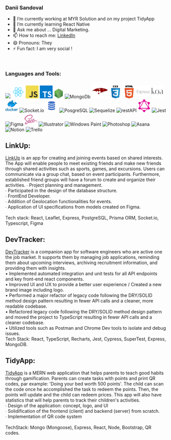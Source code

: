 ### Danii Sandoval

- 🔭 I’m currently working at MYR Solution and on my project TidyApp
- 🌱 I’m currently learning React Native
- 💬 Ask me about ... Digital Marketing. 
- 📫 How to reach me: [LinkedIn](www.linkedin.com/in/daniel-sandoval-vcc)
- 😄 Pronouns: They
- ⚡ Fun fact: I am very social ! 
<br />

### Languages and Tools:
 
 <img src="https://img.shields.io/badge/hotjar-FD3A5C?style=for-the-badge&logo=react&logoColor=white">

  <img src="https://raw.githubusercontent.com/github/explore/80688e429a7d4ef2fca1e82350fe8e3517d3494d/topics/react/react.png" width="40px" margin="30px" title="React">
  <img src="https://raw.githubusercontent.com/github/explore/80688e429a7d4ef2fca1e82350fe8e3517d3494d/topics/javascript/javascript.png" margin="30px" width="40px" title="JavaScript">
  <img src="https://raw.githubusercontent.com/github/explore/80688e429a7d4ef2fca1e82350fe8e3517d3494d/topics/typescript/typescript.png" margin="30px" width="40px" title="TypeScript">
  <img src="https://raw.githubusercontent.com/github/explore/80688e429a7d4ef2fca1e82350fe8e3517d3494d/topics/nodejs/nodejs.png" margin="30px" width="30px" title="NodeJS">
  <img src="https://encrypted-tbn0.gstatic.com/images?q=tbn:ANd9GcS6Mi83nQu9qdPUozHEodVGeu936klDJqJG3MiwDfqiWgI7G7hn0P-SRBhjVWUGzlk5Ca4&usqp=CAU" margin="30px" width="40px" title="MongoDb">
  <img src="https://raw.githubusercontent.com/github/explore/80688e429a7d4ef2fca1e82350fe8e3517d3494d/topics/mongoose/mongoose.png" margin="30px" width="50px" title="Mongoose">
  <img src="https://raw.githubusercontent.com/github/explore/80688e429a7d4ef2fca1e82350fe8e3517d3494d/topics/css/css.png" margin="30px" width="40px" title="CSS">
<img src="https://raw.githubusercontent.com/github/explore/80688e429a7d4ef2fca1e82350fe8e3517d3494d/topics/html/html.png" margin="30px" width="40px" title="HTML">
  <img src="https://raw.githubusercontent.com/github/explore/80688e429a7d4ef2fca1e82350fe8e3517d3494d/topics/express/express.png" margin="30px" width="40px" title="Express">
   <img src="https://raw.githubusercontent.com/github/explore/087f23463641d25ee971402fa26e3dfb2855edb9/topics/koa/koa.png" margin="30px" width="40px" title="Koa">
  <img src="https://raw.githubusercontent.com/github/explore/80688e429a7d4ef2fca1e82350fe8e3517d3494d/topics/docker/docker.png" margin="30px" width="40px" title="Docker">
  <img src="https://www.vectorlogo.zone/logos/socketio/socketio-ar21.png" margin="30px" width="80px" title="Socket.io">
  <img src="https://raw.githubusercontent.com/github/explore/80688e429a7d4ef2fca1e82350fe8e3517d3494d/topics/sql/sql.png" margin="30px" width="40px" title="SQL">
  <img src="https://upload.wikimedia.org/wikipedia/commons/2/29/Postgresql_elephant.svg" margin="30px" width="40px" title="PosgreSQL">
  <img src="https://opencollective-production.s3.us-west-1.amazonaws.com/566dd3f0-27a8-11ec-9a5a-0519330cdfea.png" margin="30px" width="40px" title="Sequelize">
  <img src="https://docs.elastic.io/assets/img/components/icons/rest-api.png" margin="30px" width="40px" title="restAPI">
   <img src="https://raw.githubusercontent.com/github/explore/e65ef46ef3e7bc457c93622f6a89fe8d3fd131d5/topics/graphql/graphql.png" margin="30px" width="40px" title="GraphQL">
<img src="https://cdn.freebiesupply.com/logos/large/2x/jest-logo-png-transparent.png" margin="30px" width="40px" title="Jest">
  <img src="https://a.storyblok.com/f/67418/900x900/af5236a63b/figma.jpg" margin="30px" width="40px" title="Figma">
  <img src="https://raw.githubusercontent.com/github/explore/80688e429a7d4ef2fca1e82350fe8e3517d3494d/topics/sass/sass.png" margin="30px" width="40px" title="Sass">
  <img src="https://logodownload.org/wp-content/uploads/2017/04/adobe-Illustrator-logo-1-1.png" margin="30px" width="40px" title="Illustrator">
  <img src="https://static.wikia.nocookie.net/logopedia/images/9/90/Microsoft_Paint_Logo_%281995-1998%29_%28Alternative%29.png/revision/latest/scale-to-width-down/250?cb=20200822232125" margin="30px" width="40px" title="Windows Paint">
  <img src="https://hdf-formation.com/wp-content/uploads/2021/12/adobe-photoshop-logo-freelogovectors.net_.png" margin="30px" width="43px" title="Photoshop">
  <img src="https://images.squarespace-cdn.com/content/v1/56b52779b6aa604bd212b0f1/1485284431534-540235GO2AAIN6E2FSL3/image-asset.png" margin="30px" width="40px" title="Asana">
  <img src="https://upload.wikimedia.org/wikipedia/commons/4/45/Notion_app_logo.png?20200221181224" margin="30px" width="40px" title="Notion">
   <img src="https://toppng.com/uploads/preview/trello-logo-11609379884pqzesvzckp.png" margin="30px" width="40px" title="Trello">

## LinkUp:

[LinkUp](https://github.com/rbrtrfl/linkup) is an app for creating and joining events based on shared interests. The App will enable people to meet existing friends and make new friends through shared activities such as sports, games, and excursions. Users can communicate via a group chat, based on event participants. Furthermore, established friend groups will have a forum to create and organize their activities.
∙ Project planning and management. <br />
∙ Participated in the design of the database structure.<br />
∙ FrontEnd Developer.<br />
∙ Addition of Geolocation functionalities for events.<br />
∙ Application of UI specifications from models created on Figma.<br />
<br />
Tech stack: React, Leaflet, Express, PostgreSQL, Prisma ORM, Socket.io, Typescript, Figma<br />

## DevTracker:

[DevTracker](https://github.com/lthemis/DevTracker) is a companion app for software engineers who are active one the job market. It supports them by managing job applications, reminding them about upcoming interviews, archiving recruitment information, and providing them with insights.<br />
• Implemented automated integration and unit tests for all API endpoints and key front-end react components.<br />
• Improved UI and UX to provide a better user experience / Created a new brand image including logo.<br />
• Performed a major refactor of legacy code following the DRY/SOLID method design pattern resulting in fewer API calls and a cleaner, more readable codebase.<br />
• Refactored legacy code following the DRY/SOLID method design pattern and moved the project to TypeScript resulting in fewer API calls and a cleaner codebase.<br />
• Utilized tools such as Postman and Chrome Dev tools to isolate and debug issues.<br />
Tech Stack: React, TypeScript, Recharts, Jest, Cypress, SuperTest, Express, MongoDB.<br />

## TidyApp:

[TidyApp](https://github.com/Dansando8/TidyApp) is a MERN web application that helps parents to teach good habits through gamification. Parents can create tasks with points and print QR codes, par example: 'Doing your bed worth 500 points'. The child can scan the code once he accomplished the task to redeem the points. Then, the points will update and the child can redeem prices. This app will also have statistics that will help parents to track their children's activities.<br />
∙ Design of the application: concept, logo, and UI<br />
∙ Solidification of the frontend (client) and backend (server) from scratch.<br />
∙ Implementation of QR code system<br />
<br />
TechStack: Mongo (Mongoose), Express, React, Node, Bootstrap, QR codes.<br />
